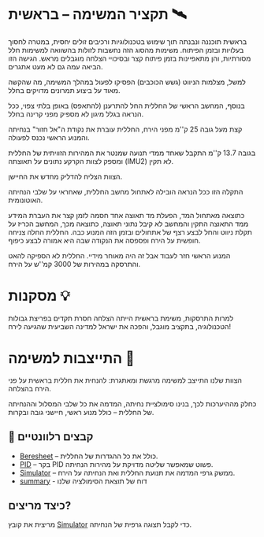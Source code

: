 # תקציר המשימה – בראשית 🛰️
בראשית תוכננה ונבנתה תוך שימוש בטכנולוגיות ורכיבים זולים יחסית, במטרה לחסוך בעלויות ובזמן הפיתוח. משימות מהסוג הזה נחשבות לזולות בהשוואה למשימות חלל מסורתיות, והן מתאפיינות בזמן פיתוח קצר ובסיכויי הצלחה מוגבלים מראש. הגישה הזו הביאה עמה גם לא מעט אתגרים.

למשל, מצלמות הניווט (גשש הכוכבים) הפסיקו לפעול במהלך המשימה, מה שהקשה מאוד על ביצוע תמרונים מדויקים בחלל.

בנוסף, המחשב הראשי של החללית החל להתרענן (להתאפס) באופן בלתי צפוי, ככל הנראה בגלל מיגון לא מספיק מפני קרינה בחלל.

קצת מעל גובה 25 ק''מ מפני הירח, החללית עוברת את נקודת ה"אל חזור" בנחיתה והמנוע הראשי נכנס לפעולה.

בגובה 13.7 ק''מ התקבל שאחד ממדי תנועה שמנטר את המהירות הזוויתית של החללית ומספק לצוות הקרקע נתונים על תאוצתה (IMU2) לא תקין.

הצוות הצליח להדליק מחדש את החיישן.

התקלה הזו ככל הנראה הובילה לאתחול מחשב החללית, שאחראי על שלבי הנחיתה האוטונומית.

כתוצאה מאתחול המד, הפעלת מד תאוצה אחד חסמה לזמן קצר את העברת המידע ממד התאוצה התקין והמחשב לא קיבל נתוני תאוצה, כתוצאה מכך, המחשב הכריז על תקלת ניווט והחל לבצע רצף של אתחולים  ובזמן הזה המנוע כבה. החללית החלה צניחה חופשית על הירח ופספסה את הנקודה שבה היא אמורה לבצע כיפוף.

המנוע הראשי חזר לעבוד אבל זה היה מאוחר מידיי. החללית לא הספיקה להאט והתרסקה במהירות של 3000 קמ''ש על הירח.

# מסקנות 💡
למרות התרסקות, משימת בראשית הייתה הצלחה חסרת תקדים בפריצת גבולות הטכנולוגיה, בתקציב מוגבל, והפכה את ישראל למדינה השביעית שהגיעה לירח!

# התייצבות למשימה 🚀
הצוות שלנו התייצב למשימה מרגשת ומאתגרת: להנחית את חללית בראשית על פני הירח בהצלחה.

כחלק מההיערכות לכך, בנינו סימולציית נחיתה, המדמה את כל שלבי המסלול וההנחיתה של החללית – כולל מנוע ראשי, חיישני גובה ובקרות.

## 📁 קבצים רלוונטיים
- [Beresheet](https://github.com/erikidelchik/beresheet1/blob/master/Beresheet.java) – כולל את כל ההגדרות של החללית.
- [PID](https://github.com/erikidelchik/beresheet1/blob/master/Simulator.java) – בקר PID פשוט שמאפשר שליטה מדויקת על מהירות הנחיתה.
- [Simulator](https://github.com/erikidelchik/beresheet1/blob/master/src/Simulator.java) – ממשק גרפי המדמה את תנועת החללית ואת הנחיתה על הירח.
- [summary](https://github.com/erikidelchik/beresheet1/blob/master/Summary-report.txt) - דוח של תוצאת הסימולציה שלנו

## כיצד מריצים?
מריצית את קובץ [Simulator](https://github.com/erikidelchik/beresheet1/blob/master/src/Simulator.java) כדי לקבל תצוגה גרפית של הנחיתה.
